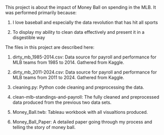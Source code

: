 This project is about the impact of Money Ball on spending in the MLB. It was performed primarily because:

  1. I love baseball and especially the data revolution that has hit all sports

  2. To display my ability to clean data effectively and present it in a disgestible way

The files in this project are described here:

  1. dirty_mb_1985-2014.csv: Data source for payroll and performance for MLB teams from 1985 to 2014. Gathered from Kaggle.

  2. dirty_mb_2011-2024.csv: Data source for payroll and performance for MLB teams from 2011 to 2024. Gathered from Kaggle.

  3. cleaning.py: Python code cleaning and preprocessing the data.

  4. clean-mlb-standings-and-payroll: The fully cleaned and preprocessed data produced from the previous two data sets.

  5. Money_Ball.twb: Tableau workbook with all visualtions produced.

  6. Money_Ball_Paper: A detailed paper going through my process and telling the story of money ball.
